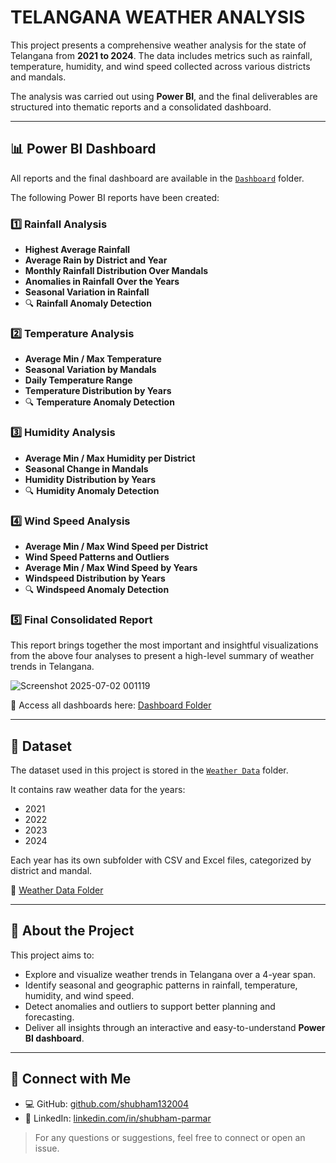 # TELANGANA WEATHER ANALYSIS

This project presents a comprehensive weather analysis for the state of Telangana from **2021 to 2024**. The data includes metrics such as rainfall, temperature, humidity, and wind speed collected across various districts and mandals.

The analysis was carried out using **Power BI**, and the final deliverables are structured into thematic reports and a consolidated dashboard.

---

## 📊 Power BI Dashboard

All reports and the final dashboard are available in the [`Dashboard`](https://github.com/shubham132004/Telangana-Weather-Analysis/tree/master/Dashboard) folder.

The following Power BI reports have been created:

### 1️⃣ Rainfall Analysis
- **Highest Average Rainfall**
- **Average Rain by District and Year**
- **Monthly Rainfall Distribution Over Mandals**
- **Anomalies in Rainfall Over the Years**
- **Seasonal Variation in Rainfall**
- 🔍 **Rainfall Anomaly Detection**

### 2️⃣ Temperature Analysis
- **Average Min / Max Temperature**
- **Seasonal Variation by Mandals**
- **Daily Temperature Range**
- **Temperature Distribution by Years**
- 🔍 **Temperature Anomaly Detection**

### 3️⃣ Humidity Analysis
- **Average Min / Max Humidity per District**
- **Seasonal Change in Mandals**
- **Humidity Distribution by Years**
- 🔍 **Humidity Anomaly Detection**

### 4️⃣ Wind Speed Analysis
- **Average Min / Max Wind Speed per District**
- **Wind Speed Patterns and Outliers**
- **Average Min / Max Wind Speed by Years**
- **Windspeed Distribution by Years**
- 🔍 **Windspeed Anomaly Detection**
  
### 5️⃣ Final Consolidated Report
This report brings together the most important and insightful visualizations from the above four analyses to present a high-level summary of weather trends in Telangana.

![Screenshot 2025-07-02 001119](https://github.com/user-attachments/assets/3f2567a8-9cd0-4253-9460-8811b2e22ab9)

🔗 Access all dashboards here: [Dashboard Folder](https://github.com/shubham132004/Telangana-Weather-Analysis/tree/master/Dashboard)

---

## 📁 Dataset

The dataset used in this project is stored in the [`Weather Data`](https://github.com/shubham132004/Telangana-Weather-Analysis/tree/master/Weather%20Data) folder.

It contains raw weather data for the years:
- 2021
- 2022
- 2023
- 2024

Each year has its own subfolder with CSV and Excel files, categorized by district and mandal.

📂 [Weather Data Folder](https://github.com/shubham132004/Telangana-Weather-Analysis/tree/master/Weather%20Data)

---

## 📌 About the Project

This project aims to:

- Explore and visualize weather trends in Telangana over a 4-year span.
- Identify seasonal and geographic patterns in rainfall, temperature, humidity, and wind speed.
- Detect anomalies and outliers to support better planning and forecasting.
- Deliver all insights through an interactive and easy-to-understand **Power BI dashboard**.

---

## 🔗 Connect with Me

- 💻 GitHub: [github.com/shubham132004](https://github.com/shubham132004)
- 💼 LinkedIn: [linkedin.com/in/shubham-parmar](https://www.linkedin.com/in/shubham-parmar-12164024a/)

> For any questions or suggestions, feel free to connect or open an issue.
